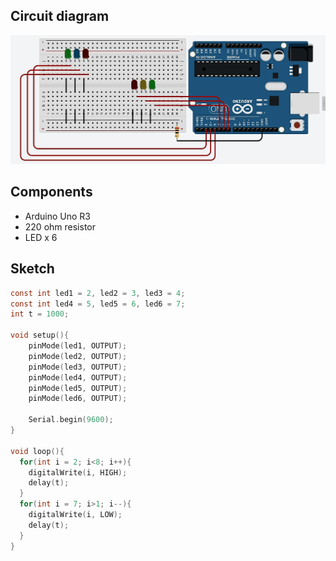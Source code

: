 ## Circuit diagram
![Sequential LED on/off](img/sequential-led.png)

## Components
- Arduino Uno R3
- 220 ohm resistor
- LED x 6


## Sketch
```c
const int led1 = 2, led2 = 3, led3 = 4;
const int led4 = 5, led5 = 6, led6 = 7;
int t = 1000;

void setup(){
	pinMode(led1, OUTPUT); 
  	pinMode(led2, OUTPUT);
  	pinMode(led3, OUTPUT);
  	pinMode(led4, OUTPUT); 
  	pinMode(led5, OUTPUT);
  	pinMode(led6, OUTPUT);
  
 	Serial.begin(9600);
}

void loop(){
  for(int i = 2; i<8; i++){
   	digitalWrite(i, HIGH);
    delay(t);
  }
  for(int i = 7; i>1; i--){
    digitalWrite(i, LOW);
    delay(t);
  }
}
```